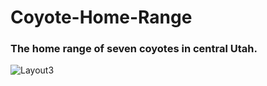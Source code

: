 # Coyote-Home-Range
### The home range of seven coyotes in central Utah.
![Layout3](https://github.com/user-attachments/assets/d8768f91-fcf7-4fa7-8c5c-8ca9bac74934)

